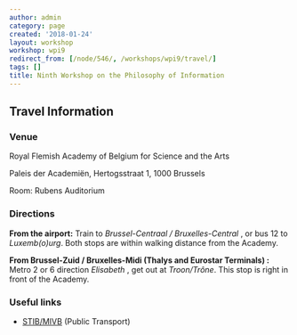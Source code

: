 ```yaml
---
author: admin
category: page
created: '2018-01-24'
layout: workshop
workshop: wpi9
redirect_from: [/node/546/, /workshops/wpi9/travel/]
tags: []
title: Ninth Workshop on the Philosophy of Information
---
```


## Travel Information

### Venue

Royal Flemish Academy of Belgium for Science and the Arts

Paleis der Academiën, Hertogsstraat 1, 1000 Brussels

Room: Rubens Auditorium

### Directions

 **From the airport:**  Train to _Brussel-Centraal / Bruxelles-Central_ , or
bus 12 to _Luxemb(o)urg_. Both stops are within walking distance from the
Academy.

 **From Brussel-Zuid / Bruxelles-Midi (Thalys and Eurostar Terminals) :**
Metro 2 or 6 direction _Elisabeth_ , get out at _Troon/Trône_. This stop is
right in front of the Academy.

### Useful links

  *  [STIB/MIVB](http://www.stib-mivb.be/index.htm?l=en) (Public Transport)

